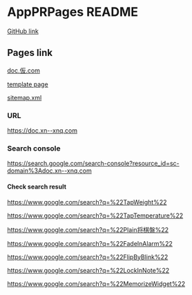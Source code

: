 AppPRPages README
==================
[GitHub link](https://github.com/zwamr6aln/AppPRPages)

Pages link
---------------
[doc.仮.com](https://doc.仮.com)

[template page](https://doc.仮.com/template)

[sitemap.xml](https://doc.仮.com/sitemap.xml)

### URL
https://doc.xn--xnq.com

### Search console
https://search.google.com/search-console?resource_id=sc-domain%3Adoc.xn--xnq.com

#### Check search result
https://www.google.com/search?q=%22TapWeight%22

https://www.google.com/search?q=%22TapTemperature%22

https://www.google.com/search?q=%22Plain将棋盤%22

https://www.google.com/search?q=%22FadeInAlarm%22

https://www.google.com/search?q=%22FlipByBlink%22

https://www.google.com/search?q=%22LockInNote%22

https://www.google.com/search?q=%22MemorizeWidget%22
